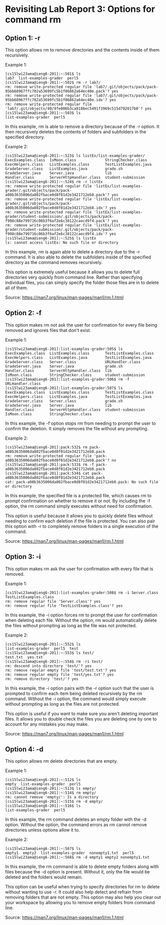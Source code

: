 # Revisiting Lab Report 3: Options for command rm 
## Option 1: -r  
  
This option allows rm to remove directories and the contents inside of them recursively.  
  
Example 1:   
```
[cs15lwi23ama@ieng6-201]:~:501$ ls
lab7  list-examples-grader  perl5
[cs15lwi23ama@ieng6-201]:~:502$ rm -r lab7/
rm: remove write-protected regular file 'lab7/.git/objects/pack/pack-95bb68967ffc702a53699fc5b1f06862a64ec40e.pack'? yes
rm: remove write-protected regular file 'lab7/.git/objects/pack/pack-95bb68967ffc702a53699fc5b1f06862a64ec40e.idx'? yes
rm: remove write-protected regular file 'lab7/.git/objects/40/9fe006b3ca9186ec5491f3969c515d792017b0'? yes
[cs15lwi23ama@ieng6-201]:~:503$ ls
list-examples-grader  perl5
```  
  
In this example, rm is able to remove a directory because of the -r option. It then recursively deletes the contents of folders and subfolders in the specified directory.   
  
Example 2:  
```
[cs15lwi23ama@ieng6-201]:~:523$ ls listEx/list-examples-grader/
ExecExamples.class  IsMoon.class             StringChecker.class
ExecHelpers.class   ListExamples.class       TestListExamples.java
GradeServer.class   ListExamples.java        grade.sh
GradeServer.java    Server.java              lib
Handler.class       ServerHttpHandler.class  student-submission
[cs15lwi23ama@ieng6-201]:~:524$ rm -r listEx
rm: remove write-protected regular file 'listEx/list-examples-grader/.git/objects/pack/pack-a08b3635006da802fbace0d8f01d2e3421712eb8.pack'? yes
rm: remove write-protected regular file 'listEx/list-examples-grader/.git/objects/pack/pack-a08b3635006da802fbace0d8f01d2e3421712eb8.idx'? yes
rm: remove write-protected regular file 'listEx/list-examples-grader/student-submission/.git/objects/pack/pack-f998c88e799716c06b3f6af2e6c38122caecd9f4.pack'? yes
rm: remove write-protected regular file 'listEx/list-examples-grader/student-submission/.git/objects/pack/pack-f998c88e799716c06b3f6af2e6c38122caecd9f4.idx'? yes
[cs15lwi23ama@ieng6-201]:~:525$ ls listEx
ls: cannot access listEx: No such file or directory
```  
  
In this example, rm is again able to delete a directory due to the -r command. It is also able to delete the subfolders inside of the specified directory as the command removes recursively. 

This option is extremely useful because it allows you to delete full directories very quickly from command line. Rather than specifying individual files, you can simply specify the folder those files are in to delete all of them.   
  
Source: https://man7.org/linux/man-pages/man1/rm.1.html     
  
## Option 2: -f  
  
This option makes rm not ask the user for confirmation for every file being removed and ignores files that don't exist.    
  
Example 1:   
```
[cs15lwi23ama@ieng6-201]:list-examples-grader:505$ ls
ExecExamples.class  ListExamples.class       TestListExamples.class
ExecHelpers.class   ListExamples.java        TestListExamples.java
GradeServer.class   Server.class             URLHandler.class
GradeServer.java    Server.java              grade.sh
Handler.class       ServerHttpHandler.class  lib
IsMoon.class        StringChecker.class      student-submission
[cs15lwi23ama@ieng6-201]:list-examples-grader:506$ rm -f URLHandler.class
[cs15lwi23ama@ieng6-201]:list-examples-grader:507$ ls
ExecExamples.class  ListExamples.class       TestListExamples.class
ExecHelpers.class   ListExamples.java        TestListExamples.java
GradeServer.class   Server.class             grade.sh
GradeServer.java    Server.java              lib
Handler.class       ServerHttpHandler.class  student-submission
IsMoon.class        StringChecker.class
```
  
In this example, the -f option stops rm from needing to prompt the user to confirm the deletion. It simply removes the file without any prompting.    
  
Example 2:   
```
[cs15lwi23ama@ieng6-201]:pack:532$ rm pack-a08b3635006da802fbace0d8f01d2e3421712eb8.pack
rm: remove write-protected regular file 'pack-a08b3635006da802fbace0d8f01d2e3421712eb8.pack'? no
[cs15lwi23ama@ieng6-201]:pack:533$ rm -f pack-a08b3635006da802fbace0d8f01d2e3421712eb8.pack
[cs15lwi23ama@ieng6-201]:pack:534$ cat pack-a08b3635006da802fbace0d8f01d2e3421712eb8.pack
cat: pack-a08b3635006da802fbace0d8f01d2e3421712eb8.pack: No such file or directory
```
  
In this example, the specified file is a protected file, which causes rm to prompt confirmation on whether to remove it or not. By including the -f option, the rm command simply executes without need for confirmation.     

This option is useful because it allows you to quickly delete files without needing to confirm each deletion if the file is protected. You can also pair this option with -r to completely remove folders in a single execution of the command.    
  
Source: https://man7.org/linux/man-pages/man1/rm.1.html  

## Option 3: -i  
  
This option makes rm ask the user for confirmation with every file that is removed.   
  
Example 1:   
```
[cs15lwi23ama@ieng6-201]:list-examples-grader:508$ rm -i Server.class TestListExamples.class
rm: remove regular file 'Server.class'? yes
rm: remove regular file 'TestListExamples.class'? yes
```
  
In this example, the -i option forces rm to prompt the user for confirmation when deleting each file. Without the option, rm would automatically delete the files without prompting as long as the file was not protected.    
  
Example 2:   
```
[cs15lwi23ama@ieng6-201]:~:552$ ls
list-examples-grader  perl5  test
[cs15lwi23ama@ieng6-201]:~:553$ ls test/
test.txt  yes.txt
[cs15lwi23ama@ieng6-201]:~:554$ rm -ri test/
rm: descend into directory 'test/'? yes
rm: remove regular empty file 'test/test.txt'? yes
rm: remove regular empty file 'test/yes.txt'? yes
rm: remove directory 'test/'? yes
```
  
In this example, the -i option pairs with the -r option such that the user is prompted to confirm each item being deleted recursively by the rm command. Without the -i option, the command would simply execute without prompting as long as the files are not protected.    
  
This option is useful if you want to make sure you aren't deleting important files. It allows you to double check the files you are deleting one by one to account for any mistakes you may make.    
  
Source: https://man7.org/linux/man-pages/man1/rm.1.html    
  
## Option 4: -d  
  
This option allows rm delete directories that are empty.   
  
Example 1:   
```
[cs15lwi23ama@ieng6-201]:~:512$ ls
empty  list-examples-grader  perl5
[cs15lwi23ama@ieng6-201]:~:513$ ls empty/
[cs15lwi23ama@ieng6-201]:~:514$ rm empty/
rm: cannot remove 'empty/': Is a directory
[cs15lwi23ama@ieng6-201]:~:515$ rm -d empty/
[cs15lwi23ama@ieng6-201]:~:516$ ls
list-examples-grader  perl5

```
  
In this example, the rm command deletes an empty folder with the -d option. Without the option, the command errors as rm cannot remove directories unless options allow it to.    
  
Example 2:   
```
[cs15lwi23ama@ieng6-201]:~:567$ ls
empty1  empty2  list-examples-grader  nonempty1.txt  perl5
[cs15lwi23ama@ieng6-201]:~:568$ rm -d empty1 empty2 nonempty1.txt
```

In this example, the rm command is able to delete empty folders along with files because the -d option is present. Without it, only the file would be deleted and the folders would remain. 

This option can be useful when trying to specify directories for rm to delete without wanting to use -r. It could also help detect and refrain from removing folders that are not empty. This option may also help you clear out your workspace by allowing you to remove empty folders from command line.     
  
Source: https://man7.org/linux/man-pages/man1/rm.1.html  
